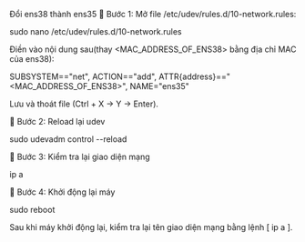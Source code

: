 Đổi ens38 thành ens35
🔹 Bước 1: 
Mở file /etc/udev/rules.d/10-network.rules:

sudo nano /etc/udev/rules.d/10-network.rules

Điền vào nội dung sau(thay <MAC_ADDRESS_OF_ENS38> bằng địa chỉ MAC của ens38):
 
SUBSYSTEM=="net", ACTION=="add", ATTR{address}=="<MAC_ADDRESS_OF_ENS38>", NAME="ens35"


Lưu và thoát file (Ctrl + X → Y → Enter).

🔹 Bước 2: Reload lại udev

sudo udevadm control --reload

🔹 Bước 3: Kiểm tra lại giao diện mạng

ip a

🔹 Bước 4: Khởi động lại máy

sudo reboot

Sau khi máy khởi động lại, kiểm tra lại tên giao diện mạng bằng lệnh [ ip a ].